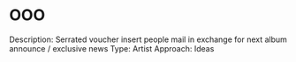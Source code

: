 # OOO

Description: Serrated voucher insert people mail in exchange for next album announce / exclusive news
Type: Artist
Approach: Ideas